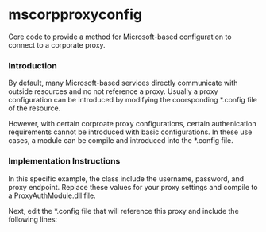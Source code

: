 # mscorpproxyconfig
Core code to provide a method for Microsoft-based configuration to connect to a corporate proxy.

<h3>Introduction</h3>
<p>By default, many Microsoft-based services directly communicate with outside resources and no not reference a proxy.
 Usually a proxy configuration can be introduced by modifying the coorsponding *.config file of the resource.</p>
<p>However, with certain corproate proxy configurations, certain authenication requirements cannot be introduced with basic configurations.
 In these use cases, a module can be compile and introduced into the *.config file.</p>
 <h3>Implementation Instructions</h3>
 <p>In this specific example, the class include the username, password, and proxy endpoint. Replace these values for your proxy settings and compile to a ProxyAuthModule.dll file.</p>
 <p>Next, edit the *.config file that will reference this proxy and include the following lines:</p>
 <p>
 <system.net><br />
   <defaultProxy><br />
     <module type="ProxyAuthModule.ProxyAuthModule,  /><br />"
   </defaultProxy/>
 </p>